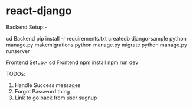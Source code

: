 # react-django

Backend Setup:-

cd Backend
pip install -r requirements.txt
createdb django-sample
python manage.py makemigrations
python manage.py migrate
python manage.py runserver


Frontend Setup:-
cd Frontend
npm install
npm run dev


TODOs:

1. Handle Success messages
2. Forgot Password thing
3. Link to go back from user sugnup

